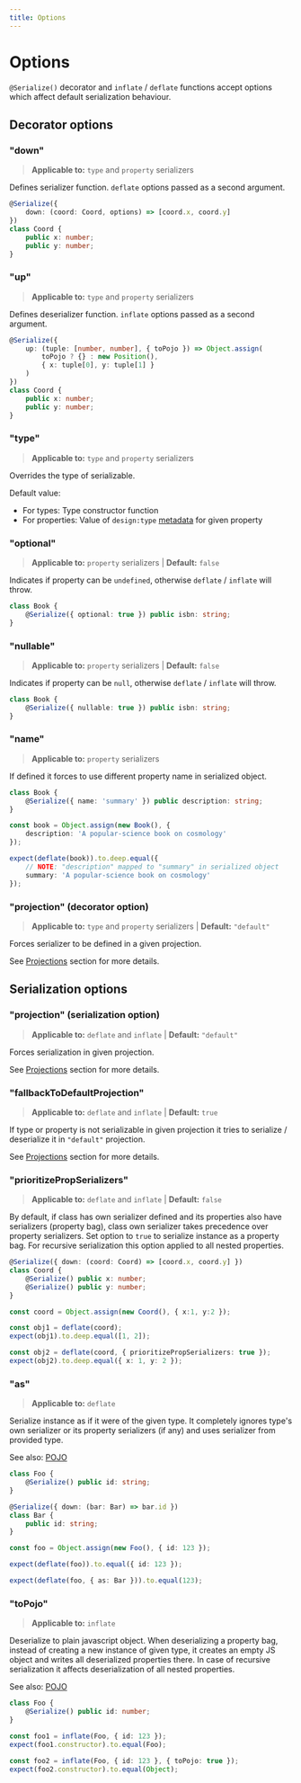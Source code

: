 ```yaml
---
title: Options
---
```


# Options

`@Serialize()` decorator and `inflate` / `deflate` functions accept options
which affect default serialization behaviour.

## Decorator options

### "down"

> __Applicable to:__ `type` and `property` serializers

Defines serializer function. `deflate` options passed as a second argument.

```ts
@Serialize({
    down: (coord: Coord, options) => [coord.x, coord.y]
})
class Coord {
    public x: number;
    public y: number;
}
```

### "up"

> __Applicable to:__ `type` and `property` serializers

Defines deserializer function. `inflate` options passed as a second argument.

```ts
@Serialize({
    up: (tuple: [number, number], { toPojo }) => Object.assign(
        toPojo ? {} : new Position(),
        { x: tuple[0], y: tuple[1] }
    )
})
class Coord {
    public x: number;
    public y: number;
}
```

### "type"

> __Applicable to:__ `type` and `property` serializers

Overrides the type of serializable.

Default value:

- For types: Type constructor function
- For properties: Value of `design:type` [metadata](https://www.typescriptlang.org/docs/handbook/decorators.html#metadata) for given property

### "optional"

> __Applicable to:__ `property` serializers | __Default:__ `false`

Indicates if property can be `undefined`, otherwise `deflate` / `inflate` will throw.

```ts
class Book {
    @Serialize({ optional: true }) public isbn: string;
}
```

### "nullable"

> __Applicable to:__ `property` serializers | __Default:__ `false`

Indicates if property can be `null`, otherwise `deflate` / `inflate` will throw.

```ts
class Book {
    @Serialize({ nullable: true }) public isbn: string;
}
```

### "name"

> __Applicable to:__ `property` serializers

If defined it forces to use different property name in serialized object.

```ts
class Book {
    @Serialize({ name: 'summary' }) public description: string;
}

const book = Object.assign(new Book(), {
    description: 'A popular-science book on cosmology'
});

expect(deflate(book)).to.deep.equal({
    // NOTE: "description" mapped to "summary" in serialized object
    summary: 'A popular-science book on cosmology'
});
```

### "projection" (decorator option)

> __Applicable to:__ `type` and `property` serializers | __Default:__ `"default"`

Forces serializer to be defined in a given projection.

See [Projections](/projections) section for more details.

## Serialization options

### "projection" (serialization option)

> __Applicable to:__ `deflate` and `inflate` | __Default:__ `"default"`

Forces serialization in given projection.

See [Projections](/projections) section for more details.

### "fallbackToDefaultProjection"

> __Applicable to:__ `deflate` and `inflate` | __Default:__ `true`

If type or property is not serializable in given projection
it tries to serialize / deserialize it in `"default"` projection.

See [Projections](/projections) section for more details.


### "prioritizePropSerializers"

> __Applicable to:__ `deflate` and `inflate` | __Default:__ `false`

By default, if class has own serializer defined and its properties also have serializers (property bag),
class own serializer takes precedence over property serializers. Set option to `true` to serialize instance
as a property bag. For recursive serialization this option applied to all nested properties.

```ts
@Serialize({ down: (coord: Coord) => [coord.x, coord.y] })
class Coord {
    @Serialize() public x: number;
    @Serialize() public y: number;
}

const coord = Object.assign(new Coord(), { x:1, y:2 });

const obj1 = deflate(coord);
expect(obj1).to.deep.equal([1, 2]);

const obj2 = deflate(coord, { prioritizePropSerializers: true });
expect(obj2).to.deep.equal({ x: 1, y: 2 });
```

### "as"

> __Applicable to:__ `deflate`

Serialize instance as if it were of the given type. It completely ignores type's own serializer
or its property serializers (if any) and uses serializer from provided type.

See also: [POJO](/pojo)

```ts
class Foo {
    @Serialize() public id: string;
}

@Serialize({ down: (bar: Bar) => bar.id })
class Bar {
    public id: string;
}

const foo = Object.assign(new Foo(), { id: 123 });

expect(deflate(foo)).to.equal({ id: 123 });

expect(deflate(foo, { as: Bar })).to.equal(123);
```

### "toPojo"

> __Applicable to:__ `inflate`

Deserialize to plain javascript object. When deserializing a property bag, instead of creating a new
instance of given type, it creates an empty JS object and writes all deserialized properties there.
In case of recursive serialization it affects deserialization of all nested properties.

See also: [POJO](/pojo)

```ts
class Foo {
    @Serialize() public id: number;
}

const foo1 = inflate(Foo, { id: 123 });
expect(foo1.constructor).to.equal(Foo);

const foo2 = inflate(Foo, { id: 123 }, { toPojo: true });
expect(foo2.constructor).to.equal(Object);
```
